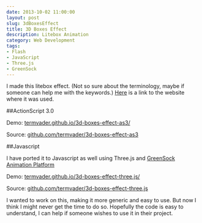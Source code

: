```yaml
---
date: 2013-10-02 11:00:00
layout: post
slug: 3dBoxesEffect
title: 3D Boxes Effect
description: Litebox Animation
category: Web Development
tags: 
- Flash
- JavaScript
- Three.js
- GreenSock
---
```


I made this litebox effect. (Not so sure about the terminology, maybe if someone can help me with the keywords.) [Here](http://www.bits-oasis.org/2011/webp/) is a link to the website where it was used.

##ActionScript 3.0

Demo: [termvader.github.io/3d-boxes-effect-as3/](http://termvader.github.io/3d-boxes-effect-as3/)

Source: [github.com/termvader/3d-boxes-effect-as3](https://github.com/termvader/3d-boxes-effect-as3)

##Javascript

I have ported it to Javascript as well using Three.js and [GreenSock Animation Platform](http://www.greensock.com/gsap-js/)

Demo: [termvader.github.io/3d-boxes-effect-three.js/](http://termvader.github.io/3d-boxes-effect-three.js/)

Source: [github.com/termvader/3d-boxes-effect-three.js](https://github.com/termvader/3d-boxes-effect-three.js)

I wanted to work on this, making it more generic and easy to use. But now I think I might never get the time to do so. Hopefully the code is easy to understand, I can help if someone wishes to use it in their project.